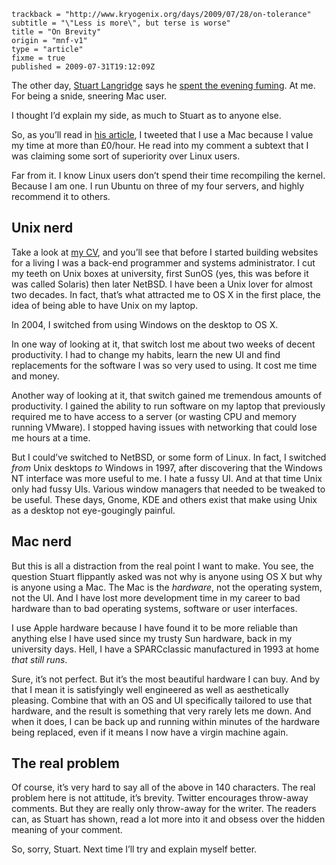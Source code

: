 ```
trackback = "http://www.kryogenix.org/days/2009/07/28/on-tolerance"
subtitle = "\"Less is more\", but terse is worse"
title = "On Brevity"
origin = "mnf-v1"
type = "article"
fixme = true
published = 2009-07-31T19:12:09Z
```

The other day, [Stuart Langridge](http://www.kryogenix.com/) says he [spent the evening fuming](http://www.kryogenix.org/days/2009/07/28/on-tolerance). At me. For being a snide, sneering Mac user.


I thought I’d explain my side, as much to Stuart as to anyone else.


So, as you’ll read in [his article](http://www.kryogenix.org/days/2009/07/28/on-tolerance), I tweeted that I use a Mac because I value my time at more than £0/hour. He read into my comment a subtext that I was claiming some sort of superiority over Linux users.


Far from it. I know Linux users don’t spend their time recompiling the kernel. Because I am one. I run Ubuntu on three of my four servers, and highly recommend it to others.


## Unix nerd


Take a look at [my CV](http://cv.marknormanfrancis.com/), and you’ll see that before I started building websites for a living I was a back-end programmer and systems administrator. I cut my teeth on Unix boxes at university, first SunOS (yes, this was before it was called Solaris) then later NetBSD. I have been a Unix lover for almost two decades. In fact, that’s what attracted me to OS X in the first place, the idea of being able to have Unix on my laptop.


In 2004, I switched from using Windows on the desktop to OS X.


In one way of looking at it, that switch lost me about two weeks of decent productivity. I had to change my habits, learn the new UI and find replacements for the software I was so very used to using. It cost me time and money.


Another way of looking at it, that switch gained me tremendous amounts of productivity. I gained the ability to run software on my laptop that previously required me to have access to a server (or wasting CPU and memory running VMware). I stopped having issues with networking that could lose me hours at a time.


But I could’ve switched to NetBSD, or some form of Linux. In fact, I switched *from* Unix desktops *to* Windows in 1997, after discovering that the Windows NT interface was more useful to me. I hate a fussy UI. And at that time Unix only had fussy UIs. Various window managers that needed to be tweaked to be useful. These days, Gnome, KDE and others exist that make using Unix as a desktop not eye-gougingly painful.


## Mac nerd


But this is all a distraction from the real point I want to make. You see, the question Stuart flippantly asked was not why is anyone using OS X but why is anyone using a Mac. The Mac is the *hardware*, not the operating system, not the UI. And I have lost more development time in my career to bad hardware than to bad operating systems, software or user interfaces.


I use Apple hardware because I have found it to be more reliable than anything else I have used since my trusty Sun hardware, back in my university days. Hell, I have a SPARCclassic manufactured in 1993 at home *that still runs*.


Sure, it’s not perfect. But it’s the most beautiful hardware I can buy. And by that I mean it is satisfyingly well engineered as well as aesthetically pleasing. Combine that with an OS and UI specifically tailored to use that hardware, and the result is something that very rarely lets me down. And when it does, I can be back up and running within minutes of the hardware being replaced, even if it means I now have a virgin machine again.


## The real problem


Of course, it’s very hard to say all of the above in 140 characters. The real problem here is not attitude, it’s brevity. Twitter encourages throw-away comments. But they are really only throw-away for the writer. The readers can, as Stuart has shown, read a lot more into it and obsess over the hidden meaning of your comment.


So, sorry, Stuart. Next time I’ll try and explain myself better.



